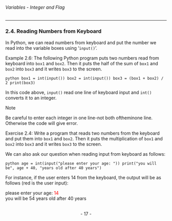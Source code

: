 ###### Variables - Integer and Flag
---

### 2.4. Reading Numbers from Keyboard

In Python, we can read numbers from keyboard and put the number we read into
the variable boxes using ‘``input()``’.

Example 2.6: The following Python program puts two numbers read from
keyboard into ``box1`` and ``box2``. Then it puts the half of the sum of ``box1`` and ``box2``
into ``box3`` and it writes ``box3`` to the screen.

``python
box1 = int(input())
box2 = int(input())
box3 = (box1 + box2) / 2
print(box3)
``

In this code above, ``input()`` read one line of keyboard input and ``int()`` converts it
to an integer.

> [!NOTE]
> Be careful to enter each integer in one line-not both oftheminone line.
Otherwise the code will give error.



Exercise 2.4: Write a program that reads two numbers from the keyboard and put
them into ``box1`` and ``box2``. Then it puts the multiplication of ``box1`` and ``box2`` into ``box3`` and it writes ``box3`` to the screen.

We can also ask our question when reading input from keyboard as follows:

``python
age = int(input("please enter your age: "))
print("you will be", age + 40, "years old after 40 years")
``

For instance, if the user enters 14 from the keyboard, the output will be as
follows (red is the user input):

please enter your age: <font color=red>14</font> <br>
you will be 54 years old after 40 years

<br>

<center> - 17 - </center>


